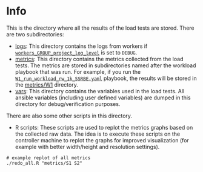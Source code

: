 # Info

This is the directory where all the results of the load tests are stored. There are two subdirectories:
- [logs](logs): This directory contains the logs from workers if [`workers_GROUP_project_log_level`](../group_vars/workers.yaml)
  is set to `DEBUG`.
- [metrics](metrics): This directory contains the metrics collected from the load tests. The metrics are stored in
  subdirectories named after the workload playbook that was run. For example, if you run the 
  [`W1_run_workload_rw_1k_SSRBE.yaml`](../W1_run_workload_rw_1k_SSRBE.yaml) playbook, the results will be stored in the
  [metrics/W1]() directory.
- [vars](vars): This directory contains the variables used in the load tests. All ansible variables (including
  user defined variables) are dumped in this directory for debug/verification purposes.

There are also some other scripts in this directory.
- R scripts: These scripts are used to replot the metrics graphs based on the collected raw data. The idea is to
  execute these scripts on the controller machine to replot the graphs for improved visualization (for example 
  with better width/height and resolution settings).
```
# example replot of all metrics
./redo_all.R "metrics/S1 S2"
```

